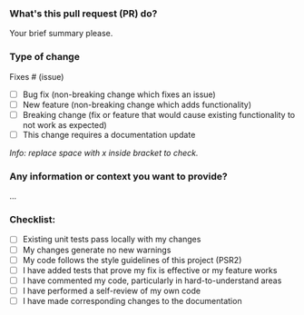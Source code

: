 ### What's this pull request (PR) do?

Your brief summary please.


### Type of change

Fixes # (issue)

- [ ] Bug fix (non-breaking change which fixes an issue)
- [ ] New feature (non-breaking change which adds functionality)
- [ ] Breaking change (fix or feature that would cause existing functionality to not work as expected)
- [ ] This change requires a documentation update

_Info: replace space with x inside bracket to check._

### Any information or context you want to provide?

...

### Checklist:

- [ ] Existing unit tests pass locally with my changes
- [ ] My changes generate no new warnings
- [ ] My code follows the style guidelines of this project (PSR2)
- [ ] I have added tests that prove my fix is effective or my feature works
- [ ] I have commented my code, particularly in hard-to-understand areas
- [ ] I have performed a self-review of my own code
- [ ] I have made corresponding changes to the documentation
